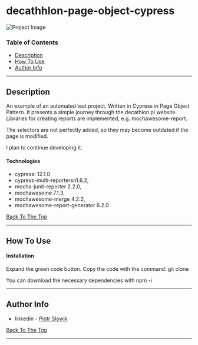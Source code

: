 # decathhlon-page-object-cypress

![Project Image](project-image-url)

### Table of Contents


- [Description](#description)
- [How To Use](#how-to-use)
- [Author Info](#author-info)

---
## Description

An example of an automated test project. Written in Cypress in Page Object Pattern.
It presents a simple journey through the decathlon.pl website.
Libraries for creating reports are implemented, e.g. mochawesome-report.

The selectors are not perfectly added, so they may become outdated if the page is modified.

I plan to continue developing it.
#### Technologies

- cypress: 12.1.0
- cypress-multi-reportersn1.6.2,
- mocha-junit-reporter 2.2.0,
- mochawesome 7.1.3,
- mochawesome-merge 4.2.2,
- mochawesome-report-generator 6.2.0

[Back To The Top](#read-me-template)

---

## How To Use

#### Installation
Expand the green code button.
Copy the code with the command:
git clone

You can download the necessary dependencies with npm -i




---

## Author Info

- linkedin - [Piotr Slowik](www.linkedin.com/in/piotrslowik409)

[Back To The Top](#read-me-template)



____